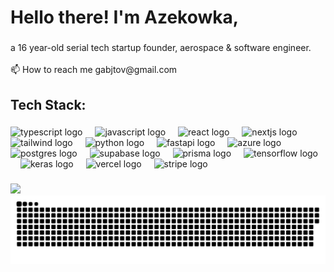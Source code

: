 

###

<h1 align="left">Hello there! I'm Azekowka,</h1>

###

<p align="left">a 16 year-old serial tech startup founder, aerospace & software engineer.<br>
  <br>📫 How to reach me gabjtov@gmail.com</p>

###

<h2 align="left">Tech Stack:</h2>

###

<div align="left">
  <img src="https://cdn.jsdelivr.net/gh/devicons/devicon/icons/typescript/typescript-original.svg" height="40" alt="typescript logo"  />
  <img width="12" />
  <img src="https://cdn.jsdelivr.net/gh/devicons/devicon/icons/javascript/javascript-original.svg" height="40" alt="javascript logo"  />
  <img width="12" />
  <img src="https://cdn.jsdelivr.net/gh/devicons/devicon/icons/react/react-original.svg" height="40" alt="react logo"  />
  <img width="12" />
  <img src="https://cdn.jsdelivr.net/gh/devicons/devicon/icons/nextjs/nextjs-original.svg" height="40" alt="nextjs logo"  />
  <img width="12" />
  <img src="https://cdn.jsdelivr.net/gh/devicons/devicon/icons/tailwindcss/tailwindcss-original.svg" height="40" alt="tailwind logo"  />
  <img width="12" />
  <img src="https://cdn.jsdelivr.net/gh/devicons/devicon/icons/python/python-original.svg" height="40" alt="python logo"  />
  <img width="12" />
  <img src="https://cdn.jsdelivr.net/gh/devicons/devicon/icons/fastapi/fastapi-original.svg" height="40" alt="fastapi logo"  />
  <img width="12" />
  <img src="https://cdn.jsdelivr.net/gh/devicons/devicon/icons/azure/azure-original.svg" height="40" alt="azure logo"  />
  <img width="12" />
  <img src="https://upload.wikimedia.org/wikipedia/commons/2/29/Postgresql_elephant.svg" height="40" alt="postgres logo"  />
  <img width="12" />
  <img src="https://cdn.jsdelivr.net/gh/devicons/devicon/icons/supabase/supabase-original.svg" height="40" alt="supabase logo"  />
  <img width="12" />
  <img src="https://cdn.jsdelivr.net/gh/devicons/devicon/icons/prisma/prisma-original.svg" height="40" alt="prisma logo"  />
  <img width="12" />
  <img src="https://cdn.jsdelivr.net/gh/devicons/devicon/icons/tensorflow/tensorflow-original.svg" height="40" alt="tensorflow logo"  />
  <img width="12" />
  <img src="https://cdn.jsdelivr.net/gh/devicons/devicon/icons/keras/keras-original.svg" height="40" alt="keras logo"  />
  <img width="12" />
  <img src="https://static.wikia.nocookie.net/logopedia/images/a/a7/Vercel_favicon.svg/revision/latest?cb=20221026155821" height="40" alt="vercel logo"  />
  <img width="12" />
  <img src="https://cdn.brandfetch.io/idxAg10C0L/theme/dark/logo.svg?c=1dxbfHSJFAPEGdCLU4o5B" height="40" alt="stripe logo"  />
  <img width="12" />
</div>

###

<div align="left">
  <img src="https://visitor-badge.laobi.icu/badge?page_id=azekowka.azekowka" />
</div>

<picture>
  <source media="(prefers-color-scheme: dark)" srcset="https://raw.githubusercontent.com/azekowka/azekowka/output/github-snake-dark.svg" />
  <source media="(prefers-color-scheme: light)" srcset="https://raw.githubusercontent.com/azekowka/azekowka/output/github-snake.svg" />
  <img alt="github-snake" src="https://raw.githubusercontent.com/azekowka/azekowka/output/github-snake.svg" />
</picture>

###
